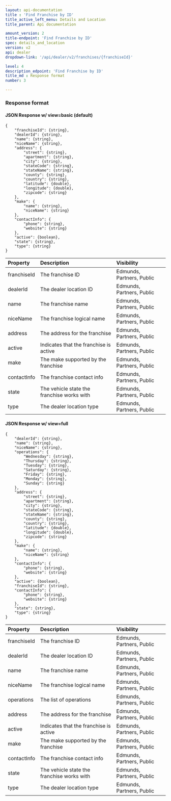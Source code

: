 ```yaml
---
layout: api-documentation
title : 'Find Franchise by ID'
title_active_left_menu: Details and Location
title_parent: Api documentation

amount_version: 2
title-endpoint: 'Find Franchise by ID'
spec: details_and_location
version: v2
api: dealer
dropdown-link: '/api/dealer/v2/franchises/{franchiseId}'

level: 4
description_edpoint: 'Find Franchise by ID'
title_md : Response format
number: 3

---
```



### Response format

#### JSON Response w/ view=basic (default)

    {
        "franchiseId": {string},
        "dealerId": {string},
        "name": {string},
        "niceName": {string},
        "address": {
            "street": {string},
            "apartment": {string},
            "city": {string},
            "stateCode": {string},
            "stateName": {string},
            "county": {string},
            "country": {string},
            "latitude": {double},
            "longitude": {double},
            "zipcode": {string}
        },
        "make": {
            "name": {string},
            "niceName": {string}
        },
        "contactInfo": {
            "phone": {string},
            "website": {string}
        },
        "active": {boolean},
        "state": {string},
        "type": {string}
    }

| Property                      | Description                                                     | Visibility                |
|:------------------------------|:----------------------------------------------------------------|:--------------------------|
| franchiseId                   | The franchise ID                                                | Edmunds, Partners, Public |
| dealerId                      | The dealer location ID                                          | Edmunds, Partners, Public |
| name                          | The franchise name                                              | Edmunds, Partners, Public |
| niceName                      | The franchise logical name                                      | Edmunds, Partners, Public |
| address                       | The address for the franchise                                   | Edmunds, Partners, Public |
| active                        | Indicates that the franchise is active                          | Edmunds, Partners, Public |
| make                          | The make supported by the franchise                             | Edmunds, Partners, Public |
| contactInfo                   | The franchise contact info                                      | Edmunds, Partners, Public |
| state                         | The vehicle state the franchise works with                      | Edmunds, Partners, Public |
| type                          | The dealer location type                                        | Edmunds, Partners, Public |


#### JSON Response w/ view=full

    {
        "dealerId": {string},
        "name": {string},
        "niceName": {string},
        "operations": {
            "Wednesday": {string},
            "Thursday": {string},
            "Tuesday": {string},
            "Saturday": {string},
            "Friday": {string},
            "Monday": {string},
            "Sunday": {string}
        },
        "address": {
            "street": {string},
            "apartment": {string},
            "city": {string},
            "stateCode": {string},
            "stateName": {string},
            "county": {string},
            "country": {string},
            "latitude": {double},
            "longitude": {double},
            "zipcode": {string}
        },
        "make": {
            "name": {string},
            "niceName": {string}
        },
        "contactInfo": {
            "phone": {string},
            "website": {string}
        },
        "active": {boolean},
        "franchiseId": {string},
        "contactInfo": {
            "phone": {string},
            "website": {string}
        },
        "state": {string},
        "type": {string}
    }

| Property                      | Description                                                     | Visibility                |
|:------------------------------|:----------------------------------------------------------------|:--------------------------|
| franchiseId                   | The franchise ID                                                | Edmunds, Partners, Public |
| dealerId                      | The dealer location ID                                          | Edmunds, Partners, Public |
| name                          | The franchise name                                              | Edmunds, Partners, Public |
| niceName                      | The franchise logical name                                      | Edmunds, Partners, Public |
| operations                    | The list of operations                                          | Edmunds, Partners, Public |
| address                       | The address for the franchise                                   | Edmunds, Partners, Public |
| active                        | Indicates that the franchise is active                          | Edmunds, Partners, Public |
| make                          | The make supported by the franchise                             | Edmunds, Partners, Public |
| contactInfo                   | The franchise contact info                                      | Edmunds, Partners, Public |
| state                         | The vehicle state the franchise works with                      | Edmunds, Partners, Public |
| type                          | The dealer location type                                        | Edmunds, Partners, Public |
